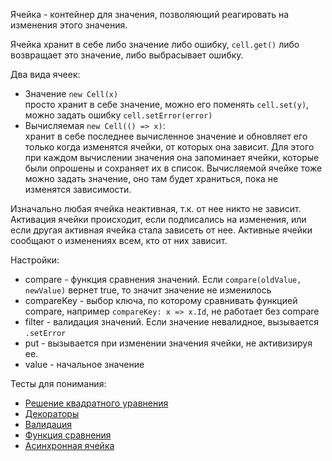 Ячейка - контейнер для значения, позволяющий реагировать на изменения этого значения.

Ячейка хранит в себе либо значение либо ошибку, `cell.get()` либо возвращает это значение, либо выбрасывает ошибку.

Два вида ячеек: 
* Значение `new Cell(x)`<br/>
  просто хранит в себе значение, можно его поменять `cell.set(y)`, можно задать ошибку `cell.setError(error)`
* Вычисляемая `new Cell(() => x)`:<br/>
  хранит в себе последнее вычисленное значение и обновляет его только когда изменятся ячейки, от которых она зависит.
  Для этого при каждом вычислении значения она запоминает ячейки, которые были опрошены и сохраняет их в список.
  Вычисляемой ячейке тоже можно задать значение, оно там будет храниться, пока не изменятся зависимости.

Изначально любая ячейка неактивная, т.к. от нее никто не зависит. 
Активация ячейки происходит, если подписались на изменения, или если другая активная ячейка стала зависеть от нее.
Активные ячейки сообщают о изменениях всем, кто от них зависит. 

Настройки:
* compare - функция сравнения значений. Если `compare(oldValue, newValue)` вернет true, то значит значение не изменилось
* compareKey - выбор ключа, по которому сравнивать функцией compare, например `compareKey: x => x.Id`, не работает без compare
* filter - валидация значений. Если значение невалидное, вызывается `.setError`
* put - вызывается при изменении значения ячейки, не активизируя ее.
* value - начальное значение

Тесты для понимания:
* [Решение квадратного уравнения](./spec/long-graph.spec.ts)
* [Декораторы](./specs/decorators.spec.ts)
* [Валидация](./specs/filter.spec.ts)
* [Функция сравнения](./specs/compare.spec.ts)
* [Асинхронная ячейка](./specs/async-cell.spec.ts)